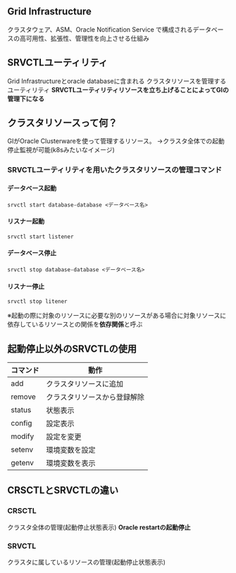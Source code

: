 ## Grid Infrastructure
クラスタウェア、ASM、Oracle Notification Service で構成されるデータベースの高可用性、拡張性、管理性を向上させる仕組み
## SRVCTLユーティリティ
Grid Infrastructureとoracle databaseに含まれる
クラスタリソースを管理するユーティリティ
**SRVCTLユーティリティリソースを立ち上げることによってGIの管理下になる**
## クラスタリソースって何？
GIがOracle Clusterwareを使って管理するリソース。
→クラスタ全体での起動停止監視が可能(k8sみたいなイメージ)
### SRVCTLユーティリティを用いたクラスタリソースの管理コマンド

#### データベース起動
`srvctl start database-database <データベース名>`
#### リスナー起動
`srvctl start listener`
#### データベース停止
`srvctl stop database-database <データベース名>`
#### リスナー停止
`srvctl stop litener`

※起動の際に対象のリソースに必要な別のリソースがある場合に対象リソースに依存しているリソースとの関係を**依存関係**と呼ぶ
## 起動停止以外のSRVCTLの使用

| コマンド   | 動作             |
| ------ | -------------- |
| add    | クラスタリソースに追加    |
| remove | クラスタリソースから登録解除 |
| status | 状態表示           |
| config | 設定表示           |
| modify | 設定を変更          |
| setenv | 環境変数を設定        |
| getenv | 環境変数を表示        |

##  CRSCTLとSRVCTLの違い
### CRSCTL
クラスタ全体の管理(起動停止状態表示)
**Oracle restartの起動停止**
### SRVCTL
クラスタに属しているリソースの管理(起動停止状態表示)
